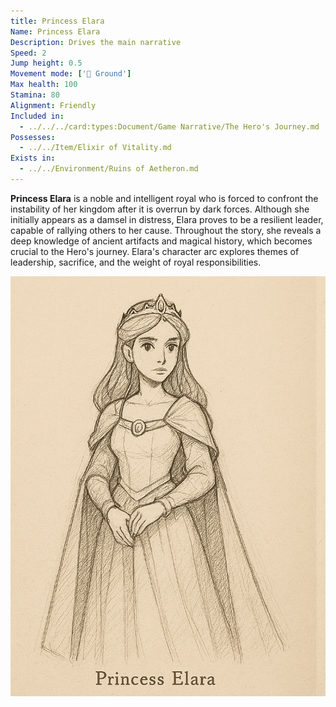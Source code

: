 ```yaml
---
title: Princess Elara
Name: Princess Elara
Description: Drives the main narrative
Speed: 2
Jump height: 0.5
Movement mode: ['🏃 Ground']
Max health: 100
Stamina: 80
Alignment: Friendly
Included in:
  - ../../../card:types:Document/Game Narrative/The Hero's Journey.md
Possesses:
  - ../../Item/Elixir of Vitality.md
Exists in:
  - ../../Environment/Ruins of Aetheron.md
---
```


**Princess Elara** is a noble and intelligent royal who is forced to confront the instability of her kingdom after it is overrun by dark forces. Although she initially appears as a damsel in distress, Elara proves to be a resilient leader, capable of rallying others to her cause. Throughout the story, she reveals a deep knowledge of ancient artifacts and magical history, which becomes crucial to the Hero's journey. Elara's character arc explores themes of leadership, sacrifice, and the weight of royal responsibilities.

<img src="../../../files/princess-elara-sketch.png" width="800"/>